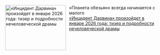 <!--2025-03-13 11:45:11-->
<div class="yb">
  <div class="rss smaller1 kino_kino"><a href="https://www.kino-teatr.ru/kino/news/y2025/3-13/37097/" title="«Инцидент Дарвина» произойдет в январе 2026 года: тизер и подробности нечеловеческой драмы"><img src="https://www.kino-teatr.ru/news/7/9/37097/poster.jpg" width="196" height="147" align="left" hspace="5" style="margin: 0px 10px 0px 5px" alt="«Инцидент Дарвина» произойдет в январе 2026 года: тизер и подробности нечеловеческой драмы"/></a>«Планета обезьян» всегда начинается с малого <br><a class="light" href="https://www.kino-teatr.ru/kino/news/y2025/3-13/37097/">«Инцидент Дарвина» произойдет в январе 2026 года: тизер и подробности нечеловеческой драмы</a></div>
</div>
